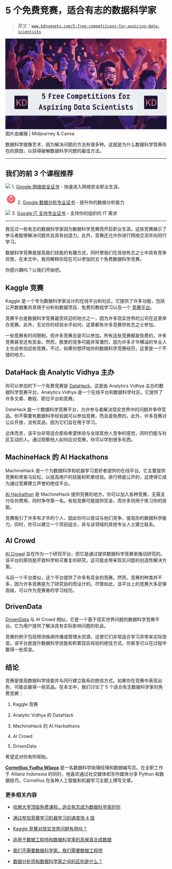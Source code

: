 # 5 个免费竞赛，适合有志的数据科学家

> 原文：[`www.kdnuggets.com/5-free-competitions-for-aspiring-data-scientists`](https://www.kdnuggets.com/5-free-competitions-for-aspiring-data-scientists)

![5 个免费竞赛，适合有志的数据科学家](img/c749a76c634bd145b881d169996ea418.png)图片由编辑 | Midjourney & Canva

数据科学就像艺术，因为解决问题的方法有很多种。这就是为什么数据科学竞赛存在的原因，以获得破解数据科学问题的最佳方法。

* * *

## 我们的前 3 个课程推荐

![](img/0244c01ba9267c002ef39d4907e0b8fb.png) 1\. [Google 网络安全证书](https://www.kdnuggets.com/google-cybersecurity) - 快速进入网络安全职业生涯。

![](img/e225c49c3c91745821c8c0368bf04711.png) 2\. [Google 数据分析专业证书](https://www.kdnuggets.com/google-data-analytics) - 提升你的数据分析能力

![](img/0244c01ba9267c002ef39d4907e0b8fb.png) 3\. [Google IT 支持专业证书](https://www.kdnuggets.com/google-itsupport) - 支持你的组织的 IT 需求

* * *

我见过一些有志的数据科学家因为数据科学竞赛而开启职业生涯。这些竞赛展示了参与者能够解决问题并且具有创造力。此外，竞赛还允许你进行网络交流并向同行学习。

数据科学竞赛是提高我们技能的有趣方式，同时使我们在其他有志之士中具有竞争优势。在本文中，我将解释你现在可以参加的五个免费数据科学竞赛。

你感兴趣吗？让我们开始吧。

## Kaggle 竞赛

Kaggle 是一个专为数据科学家设计的在线平台和社区。它提供了许多功能，包括公开数据集共享用于分析和数据项目、免费的教程学习以及一个 [竞赛平台](https://www.kaggle.com/competitions)。

竞赛平台是数据科学竞赛最受欢迎的地方之一，因为许多现实世界的公司在这里举办竞赛。此外，无论你的经验水平如何，这里都有许多竞赛供有志之士参加。

一些竞赛有时间限制，但许多竞赛总是可以参加。所有这些竞赛都是免费的，许多竞赛甚至还有奖金。然而，那里的竞争可能非常激烈，因为许多才华横溢的专业人士也会参加这些竞赛。不过，如果你想开始你的数据科学竞赛经历，这里是一个不错的地方。

## DataHack 由 Analytic Vidhya 主办

你可以参加的下一个免费竞赛是 [DataHack](https://datahack.analyticsvidhya.com/contest/all/)。这是由 Analytics Vidhya 主办的数据科学竞赛平台，Analytics Vidhya 是一个在线平台和数据科学社区。它提供了许多文章、教程、职位平台和竞赛。

DataHack 是一个数据科学竞赛平台，允许参与者解决现实世界中的问题并争夺奖品。你不需要有数据科学经验就可以参加竞赛，而且是免费的。此外，许多竞赛对公众开放，没有奖品，因为它们旨在用于学习。

总体而言，该平台非常适合那些希望体验与全球其他人竞争的感觉，同时仍能与社区互动的人。通过观察他人如何应对竞赛，你可以学到很多东西。

## MachineHack 的 AI Hackathons

MachineHack 是一个为数据科学和机器学习爱好者提供的在线平台。它主要提供竞赛和黑客马拉松，以提高用户的技能和积累经验。排行榜是公开的，这使得它成为通过竞赛建立声誉的绝佳平台。

[AI Hackathon](https://machinehack.com/hackathons) 是 MachineHack 提供竞赛的地方。你可以加入各种竞赛，无需支付任何费用，同时争夺第一名。有些竞赛可能提供奖金，而许多则用于练习你的技能。

竞赛吸引了许多有才华的个人，因此你可以尝试与他们竞争，提高你的数据科学能力。同时，你可以建立一个项目组合，并与该领域的其他专业人士建立联系。

## AI Crowd

[AI Crowd](https://www.aicrowd.com/challenges) 旨在作为一个研究平台，但它是通过提供数据科学竞赛来推动研究的。该平台的原则是开放科学和可重复的研究，这可能会带来现实问题的创造性解决方案。

与前一个平台类似，这个平台提供了许多有奖金的竞赛。然而，竞赛的种类并不多，因为许多竞赛是为了研究目的而设计的。尽管如此，该平台上的竞赛大多足够高级，可以作为竞赛者的学习经历。

## DrivenData

[DrivenData](https://www.drivendata.org/competitions/) 与 AI Crowd 相似，它是一个基于现实世界问题的数据科学竞赛平台。它为用户提供了解决具有实际影响问题的机会。

竞赛的例子包括预测疾病传播或管理水资源，这使它们非常适合学习并带来实际改变。该平台是提升数据科学技能和积累现实经验的绝佳方式。你甚至可以在过程中赢得一些奖金。

## 结论

竞赛是提高数据科学技能并与同行建立联系的绝佳方式。如果你在竞赛中表现出色，可能会赢得一些奖品。在本文中，我们讨论了 5 个适合有志数据科学家的免费竞赛：

1.  Kaggle 竞赛

1.  Analytic Vidhya 的 DataHack

1.  MachineHack 的 AI Hackathons

1.  AI Crowd

1.  DrivenData

希望这对你有所帮助。

**[Cornellius Yudha Wijaya](https://www.linkedin.com/in/cornellius-yudha-wijaya/)** 是一名数据科学助理经理和数据编写员。在全职工作于 Allianz Indonesia 的同时，他喜欢通过社交媒体和写作媒体分享 Python 和数据技巧。Cornellius 在各种人工智能和机器学习主题上撰写文章。

### 更多相关内容

+   [哈佛大学顶级免费课程，适合有志成为数据科学家的你](https://www.kdnuggets.com/harvard-top-free-courses-for-aspiring-data-scientists)

+   [通过参加竞赛学习机器学习的速度快 4 倍](https://www.kdnuggets.com/2022/01/learn-machine-learning-4x-faster-participating-competitions.html)

+   [Kaggle 竞赛对现实世界问题有用吗？](https://www.kdnuggets.com/are-kaggle-competitions-useful-for-real-world-problems)

+   [适用于数据工程师和数据科学家的高保真合成数据](https://www.kdnuggets.com/2022/tonic-high-fidelity-synthetic-data-engineers-scientists-alike.html)

+   [我们不需要数据科学家，我们需要数据工程师](https://www.kdnuggets.com/2021/02/dont-need-data-scientists-need-data-engineers.html)

+   [数据分析师和数据科学家之间的区别是什么？](https://www.kdnuggets.com/2022/03/difference-data-analysts-data-scientists.html)
